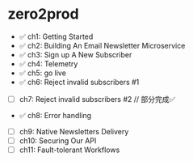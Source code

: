 # zero2prod

- ✅ ch1: Getting Started
- ✅ ch2: Building An Email Newsletter Microservice
- ✅ ch3: Sign up A New Subscriber
- ✅ ch4: Telemetry
- ✅ ch5: go live
- ✅ ch6: Reject invalid subscribers #1
- [ ] ch7: Reject invalid subscribers #2 // 部分完成✅
- ✅ ch8: Error handling
- [ ] ch9: Native Newsletters Delivery
- [ ] ch10: Securing Our API
- [ ] ch11: Fault-tolerant Workflows
